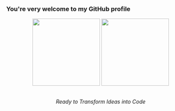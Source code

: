 ### You're very welcome to my GitHub profile

<div align="center">
  <img height="180em" src="https://github-readme-stats.vercel.app/api?username=tagrgr&show_icons=true&rank_icon=github&theme=tokyonight" />
  <img height="180em" src="https://github-readme-stats.vercel.app/api/top-langs/?username=tagrgr&hide_progress=true&theme=tokyonight"\n />
  <br />
  <br />
  <p><i>Ready to Transform Ideas into Code</i></p>
</div>
